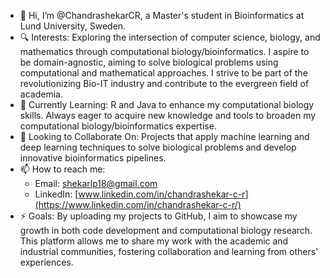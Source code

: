 - 👋 Hi, I’m @ChandrashekarCR, a Master's student in Bioinformatics at Lund University, Sweden.
- 🔍 Interests: Exploring the intersection of computer science, biology, and mathematics through computational biology/bioinformatics. I aspire to be domain-agnostic, aiming to solve biological problems using computational and mathematical approaches. I strive to be part of the revolutionizing Bio-IT industry and contribute to the evergreen field of academia.
- 🌱 Currently Learning: R and Java to enhance my computational biology skills. Always eager to acquire new knowledge and tools to broaden my computational biology/bioinformatics expertise.
- 🤝 Looking to Collaborate On: Projects that apply machine learning and deep learning techniques to solve biological problems and develop innovative bioinformatics pipelines.
- 📫 How to reach me:
  - Email: shekarlp18@gmail.com
  - LinkedIn: [www.linkedin.com/in/chandrashekar-c-r](https://www.linkedin.com/in/chandrashekar-c-r/)
- ⚡ Goals: By uploading my projects to GitHub, I aim to showcase my growth in both code development and computational biology research. This platform allows me to share my work with the academic and industrial communities, fostering collaboration and learning from others' experiences.

<!---
ChandrashekarCR/ChandrashekarCR is a ✨ special ✨ repository because its `README.md` (this file) appears on your GitHub profile.
You can click the Preview link to take a look at your changes.
--->
